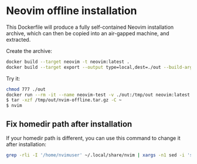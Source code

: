 # Neovim offline installation

This Dockerfile will produce a fully self-contained Neovim installation archive, which can then be copied into an air-gapped machine, and extracted.

Create the archive:

```sh
docker build --target neovim -t neovim:latest .
docker build --target export --output type=local,dest=./out --build-arg CACHE_BUST=$(date +%s) .
```

Try it:

```sh
chmod 777 ./out
docker run --rm -it --name neovim-test -v ./out:/tmp/out neovim:latest bash
$ tar -xzf /tmp/out/nvim-offline.tar.gz -C ~
$ nvim
```

## Fix homedir path after installation

If your homedir path is different, you can use this command to change it after installation:

```sh
grep -rli -I '/home/nvimuser' ~/.local/share/nvim | xargs -n1 sed -i 's|/home/nvimuser|/home/admin|g'
```
